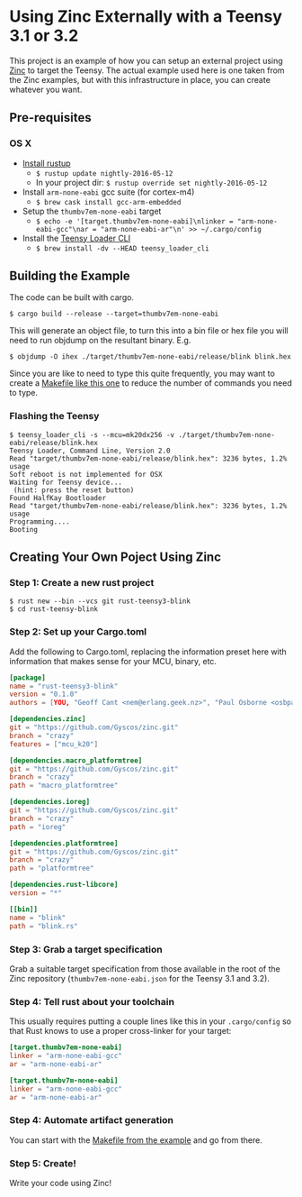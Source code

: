# Using Zinc Externally with a Teensy 3.1 or 3.2

This project is an example of how you can setup an external project
using [Zinc](https://www.github.com/hackndev/zinc) to target the Teensy.  The actual example used here is one
taken from the Zinc examples, but with this infrastructure in place,
you can create whatever you want.

## Pre-requisites

### OS X

* [Install rustup](https://www.rustup.rs)
  * `$ rustup update nightly-2016-05-12`
  * In your project dir: `$ rustup override set nightly-2016-05-12`
* Install `arm-none-eabi` gcc suite (for cortex-m4)
  * `$ brew cask install gcc-arm-embedded`
* Setup the `thumbv7em-none-eabi` target
  * `$ echo -e '[target.thumbv7em-none-eabi]\nlinker = "arm-none-eabi-gcc"\nar = "arm-none-eabi-ar"\n' >> ~/.cargo/config`
* Install the [Teensy Loader CLI](https://www.pjrc.com/teensy/loader_cli.html)
  * `$ brew install -dv --HEAD teensy_loader_cli`

## Building the Example

The code can be built with cargo.

```
$ cargo build --release --target=thumbv7em-none-eabi
```

This will generate an object file, to turn this into a bin file or hex
file you will need to run objdump on the resultant binary.  E.g.

```
$ objdump -O ihex ./target/thumbv7em-none-eabi/release/blink blink.hex
```

Since you are like to need to type this quite frequently, you may want
to create a [Makefile like this one](Makefile) to reduce the number
of commands you need to type.

### Flashing the Teensy

```
$ teensy_loader_cli -s --mcu=mk20dx256 -v ./target/thumbv7em-none-eabi/release/blink.hex
Teensy Loader, Command Line, Version 2.0
Read "target/thumbv7em-none-eabi/release/blink.hex": 3236 bytes, 1.2% usage
Soft reboot is not implemented for OSX
Waiting for Teensy device...
 (hint: press the reset button)
Found HalfKay Bootloader
Read "target/thumbv7em-none-eabi/release/blink.hex": 3236 bytes, 1.2% usage
Programming....
Booting
```

## Creating Your Own Poject Using Zinc

### Step 1: Create a new rust project

```
$ rust new --bin --vcs git rust-teensy3-blink
$ cd rust-teensy-blink
```

### Step 2: Set up your Cargo.toml

Add the following to Cargo.toml, replacing the information preset here
with information that makes sense for your MCU, binary, etc.

```toml
[package]
name = "rust-teensy3-blink"
version = "0.1.0"
authors = [YOU, "Geoff Cant <nem@erlang.geek.nz>", "Paul Osborne <osbpau@gmail.com>"]

[dependencies.zinc]
git = "https://github.com/Gyscos/zinc.git"
branch = "crazy"
features = ["mcu_k20"]

[dependencies.macro_platformtree]
git = "https://github.com/Gyscos/zinc.git"
branch = "crazy"
path = "macro_platformtree"

[dependencies.ioreg]
git = "https://github.com/Gyscos/zinc.git"
branch = "crazy"
path = "ioreg"

[dependencies.platformtree]
git = "https://github.com/Gyscos/zinc.git"
branch = "crazy"
path = "platformtree"

[dependencies.rust-libcore]
version = "*"

[[bin]]
name = "blink"
path = "blink.rs"
```

### Step 3: Grab a target specification

Grab a suitable target specification from those available in the root
of the Zinc repository (`thumbv7em-none-eabi.json` for the Teensy 3.1 and 3.2).

### Step 4: Tell rust about your toolchain

This usually requires putting a couple lines like this in your
`.cargo/config` so that Rust knows to use a proper cross-linker for
your target:

```toml
[target.thumbv7em-none-eabi]
linker = "arm-none-eabi-gcc"
ar = "arm-none-eabi-ar"

[target.thumbv7m-none-eabi]
linker = "arm-none-eabi-gcc"
ar = "arm-none-eabi-ar"
```

### Step 4: Automate artifact generation

You can start with the [Makefile from the example](Makefile) and go
from there.

### Step 5: Create!

Write your code using Zinc!
